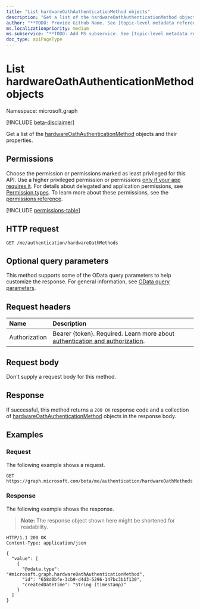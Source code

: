 ```yaml
---
title: "List hardwareOathAuthenticationMethod objects"
description: "Get a list of the hardwareOathAuthenticationMethod objects and their properties."
author: "**TODO: Provide GitHub Name. See [topic-level metadata reference](https://aka.ms/msgo?pagePath=Document-APIs/Guidelines/Metadata)**"
ms.localizationpriority: medium
ms.subservice: "**TODO: Add MS subservice. See [topic-level metadata reference](https://aka.ms/msgo?pagePath=Document-APIs/Guidelines/Metadata)**"
doc_type: apiPageType
---
```


# List hardwareOathAuthenticationMethod objects

Namespace: microsoft.graph

[!INCLUDE [beta-disclaimer](../../includes/beta-disclaimer.md)]

Get a list of the [hardwareOathAuthenticationMethod](../resources/hardwareoathauthenticationmethod.md) objects and their properties.

## Permissions

Choose the permission or permissions marked as least privileged for this API. Use a higher privileged permission or permissions [only if your app requires it](/graph/permissions-overview#best-practices-for-using-microsoft-graph-permissions). For details about delegated and application permissions, see [Permission types](/graph/permissions-overview#permission-types). To learn more about these permissions, see the [permissions reference](/graph/permissions-reference).

<!-- {
  "blockType": "permissions",
  "name": "authentication-list-hardwareoathmethods-permissions"
}
-->
[!INCLUDE [permissions-table](../includes/permissions/authentication-list-hardwareoathmethods-permissions.md)]

## HTTP request

<!-- {
  "blockType": "ignored"
}
-->
``` http
GET /me/authentication/hardwareOathMethods
```

## Optional query parameters

This method supports some of the OData query parameters to help customize the response. For general information, see [OData query parameters](/graph/query-parameters).

## Request headers

|Name|Description|
|:---|:---|
|Authorization|Bearer {token}. Required. Learn more about [authentication and authorization](/graph/auth/auth-concepts).|

## Request body

Don't supply a request body for this method.

## Response

If successful, this method returns a `200 OK` response code and a collection of [hardwareOathAuthenticationMethod](../resources/hardwareoathauthenticationmethod.md) objects in the response body.

## Examples

### Request

The following example shows a request.
<!-- {
  "blockType": "request",
  "name": "list_hardwareoathauthenticationmethod"
}
-->
``` http
GET https://graph.microsoft.com/beta/me/authentication/hardwareOathMethods
```


### Response

The following example shows the response.
>**Note:** The response object shown here might be shortened for readability.
<!-- {
  "blockType": "response",
  "truncated": true,
  "@odata.type": "microsoft.graph.hardwareOathAuthenticationMethod"
}
-->
``` http
HTTP/1.1 200 OK
Content-Type: application/json

{
  "value": [
    {
      "@odata.type": "#microsoft.graph.hardwareOathAuthenticationMethod",
      "id": "658d0bfe-3cb9-d4d3-5296-147bc3b1f130",
      "createdDateTime": "String (timestamp)"
    }
  ]
}
```

